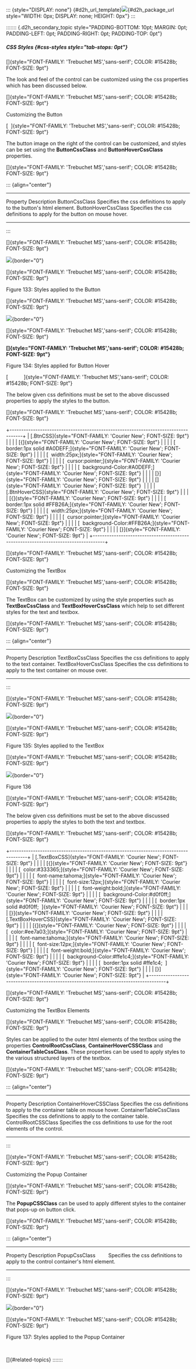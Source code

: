 ::: {style="DISPLAY: none"}
[](ms-xhelp:///?Id=d2h_url_template){#d2h_url_template}![](!package_url!){#d2h_package_url style="WIDTH: 0px; DISPLAY: none; HEIGHT: 0px"}
:::

::::::: {.d2h_secondary_topic style="PADDING-BOTTOM: 10pt; MARGIN: 0pt; PADDING-LEFT: 0pt; PADDING-RIGHT: 0pt; PADDING-TOP: 0pt"}
##### CSS Styles {#css-styles style="tab-stops: 0pt"}

[]{style="FONT-FAMILY: 'Trebuchet MS','sans-serif'; COLOR: #15428b; FONT-SIZE: 9pt"} 

The look and feel of the control can be customized using the css properties which has been discussed below.

[]{style="FONT-FAMILY: 'Trebuchet MS','sans-serif'; COLOR: #15428b; FONT-SIZE: 9pt"} 

Customizing the Button

[  ]{style="FONT-FAMILY: 'Trebuchet MS','sans-serif'; COLOR: #15428b; FONT-SIZE: 9pt"}

The button image on the right of the control can be customized, and styles can be set using the **ButtonCssClass** and **ButtonHoverCssClass** properties.

[]{style="FONT-FAMILY: 'Trebuchet MS','sans-serif'; COLOR: #15428b; FONT-SIZE: 9pt"} 

::: {align="center"}
  --------------------- -----------------------------------------------------------------------
  Property              Description
  ButtonCssClass        Specifies the css definitions to apply to the button\'s html element.
  ButtonHoverCssClass   Specifies the css definitions to apply for the button on mouse hover.
  --------------------- -----------------------------------------------------------------------
:::

[]{style="FONT-FAMILY: 'Trebuchet MS','sans-serif'; COLOR: #15428b; FONT-SIZE: 9pt"} 

![](ImagesExt/image72_208.jpg){border="0"}

[]{style="FONT-FAMILY: 'Trebuchet MS','sans-serif'; COLOR: #15428b; FONT-SIZE: 9pt"} 

Figure 133: Styles applied to the Button

[]{style="FONT-FAMILY: 'Trebuchet MS','sans-serif'; COLOR: #15428b; FONT-SIZE: 9pt"} 

![](ImagesExt/image72_209.jpg){border="0"}

[]{style="FONT-FAMILY: 'Trebuchet MS','sans-serif'; COLOR: #15428b; FONT-SIZE: 9pt"} 

**[]{style="FONT-FAMILY: 'Trebuchet MS','sans-serif'; COLOR: #15428b; FONT-SIZE: 9pt"}** 

Figure 134: Styles applied for Button Hover

[           ]{style="FONT-FAMILY: 'Trebuchet MS','sans-serif'; COLOR: #15428b; FONT-SIZE: 9pt"}

The below given css definitions must be set to the above discussed properties to apply the styles to the button.

[]{style="FONT-FAMILY: 'Trebuchet MS','sans-serif'; COLOR: #15428b; FONT-SIZE: 9pt"} 

+-----------------------------------------------------------------------------------+
| [.BtnCSS]{style="FONT-FAMILY: 'Courier New'; FONT-SIZE: 9pt"}                     |
|                                                                                   |
| [{]{style="FONT-FAMILY: 'Courier New'; FONT-SIZE: 9pt"}                           |
|                                                                                   |
| [  border:1px solid #A0DEFF;]{style="FONT-FAMILY: 'Courier New'; FONT-SIZE: 9pt"} |
|                                                                                   |
| [  width:25px;]{style="FONT-FAMILY: 'Courier New'; FONT-SIZE: 9pt"}               |
|                                                                                   |
| [  cursor:pointer;]{style="FONT-FAMILY: 'Courier New'; FONT-SIZE: 9pt"}           |
|                                                                                   |
| [  background-Color:#A0DEFF;]{style="FONT-FAMILY: 'Courier New'; FONT-SIZE: 9pt"} |
|                                                                                   |
| [}]{style="FONT-FAMILY: 'Courier New'; FONT-SIZE: 9pt"}                           |
|                                                                                   |
| []{style="FONT-FAMILY: 'Courier New'; FONT-SIZE: 9pt"}                            |
|                                                                                   |
| [.BtnHoverCSS]{style="FONT-FAMILY: 'Courier New'; FONT-SIZE: 9pt"}                |
|                                                                                   |
| [{]{style="FONT-FAMILY: 'Courier New'; FONT-SIZE: 9pt"}                           |
|                                                                                   |
| [  border:1px solid #FFB26A;]{style="FONT-FAMILY: 'Courier New'; FONT-SIZE: 9pt"} |
|                                                                                   |
| [  width:25px;]{style="FONT-FAMILY: 'Courier New'; FONT-SIZE: 9pt"}               |
|                                                                                   |
| [  cursor:pointer;]{style="FONT-FAMILY: 'Courier New'; FONT-SIZE: 9pt"}           |
|                                                                                   |
| [  background-Color:#FFB26A;]{style="FONT-FAMILY: 'Courier New'; FONT-SIZE: 9pt"} |
|                                                                                   |
| [}]{style="FONT-FAMILY: 'Courier New'; FONT-SIZE: 9pt"}                           |
+-----------------------------------------------------------------------------------+

[]{style="FONT-FAMILY: 'Trebuchet MS','sans-serif'; COLOR: #15428b; FONT-SIZE: 9pt"} 

Customizing the TextBox

[]{style="FONT-FAMILY: 'Trebuchet MS','sans-serif'; COLOR: #15428b; FONT-SIZE: 9pt"} 

The TextBox can be customized by using the style properties such as **TextBoxCssClass** and **TextBoxHoverCssClass** which help to set different styles for the text and textbox.

[]{style="FONT-FAMILY: 'Trebuchet MS','sans-serif'; COLOR: #15428b; FONT-SIZE: 9pt"} 

::: {align="center"}
  ---------------------- -----------------------------------------------------------------------------
  Property               Description
  TextBoxCssClass        Specifies the css definitions to apply to the text container.
  TextBoxHoverCssClass   Specifies the css definitions to apply to the text container on mouse over.
  ---------------------- -----------------------------------------------------------------------------
:::

[]{style="FONT-FAMILY: 'Trebuchet MS','sans-serif'; COLOR: #15428b; FONT-SIZE: 9pt"} 

![](ImagesExt/image72_210.jpg){border="0"}

[]{style="FONT-FAMILY: 'Trebuchet MS','sans-serif'; COLOR: #15428b; FONT-SIZE: 9pt"} 

Figure 135: Styles applied to the TextBox

[]{style="FONT-FAMILY: 'Trebuchet MS','sans-serif'; COLOR: #15428b; FONT-SIZE: 9pt"} 

![](ImagesExt/image72_211.jpg){border="0"}

Figure 136

[]{style="FONT-FAMILY: 'Trebuchet MS','sans-serif'; COLOR: #15428b; FONT-SIZE: 9pt"} 

The below given css definitions must be set to the above discussed properties to apply the styles to both the text and textbox.

[]{style="FONT-FAMILY: 'Trebuchet MS','sans-serif'; COLOR: #15428b; FONT-SIZE: 9pt"} 

+-------------------------------------------------------------------------------------+
| [.TextBoxCSS]{style="FONT-FAMILY: 'Courier New'; FONT-SIZE: 9pt"}                   |
|                                                                                     |
| [{]{style="FONT-FAMILY: 'Courier New'; FONT-SIZE: 9pt"}                             |
|                                                                                     |
| [  color:#333365;]{style="FONT-FAMILY: 'Courier New'; FONT-SIZE: 9pt"}              |
|                                                                                     |
| [  font-name:tahoma;]{style="FONT-FAMILY: 'Courier New'; FONT-SIZE: 9pt"}           |
|                                                                                     |
| [  font-size:12px;]{style="FONT-FAMILY: 'Courier New'; FONT-SIZE: 9pt"}             |
|                                                                                     |
| [  font-weight:bold;]{style="FONT-FAMILY: 'Courier New'; FONT-SIZE: 9pt"}           |
|                                                                                     |
| [  background-Color:#d0f0ff;]{style="FONT-FAMILY: 'Courier New'; FONT-SIZE: 9pt"}   |
|                                                                                     |
| [  border:1px solid #d0f0ff;  ]{style="FONT-FAMILY: 'Courier New'; FONT-SIZE: 9pt"} |
|                                                                                     |
| [}]{style="FONT-FAMILY: 'Courier New'; FONT-SIZE: 9pt"}                             |
|                                                                                     |
| [.TextBoxHoverCSS]{style="FONT-FAMILY: 'Courier New'; FONT-SIZE: 9pt"}              |
|                                                                                     |
| [{]{style="FONT-FAMILY: 'Courier New'; FONT-SIZE: 9pt"}                             |
|                                                                                     |
| [  color:#ee7a03;]{style="FONT-FAMILY: 'Courier New'; FONT-SIZE: 9pt"}              |
|                                                                                     |
| [  font-name:tahoma;]{style="FONT-FAMILY: 'Courier New'; FONT-SIZE: 9pt"}           |
|                                                                                     |
| [  font-size:12px;]{style="FONT-FAMILY: 'Courier New'; FONT-SIZE: 9pt"}             |
|                                                                                     |
| [  font-weight:bold;]{style="FONT-FAMILY: 'Courier New'; FONT-SIZE: 9pt"}           |
|                                                                                     |
| [  background-Color:#ffe1c4;]{style="FONT-FAMILY: 'Courier New'; FONT-SIZE: 9pt"}   |
|                                                                                     |
| [  border:1px solid #ffe1c4;  ]{style="FONT-FAMILY: 'Courier New'; FONT-SIZE: 9pt"} |
|                                                                                     |
| [}]{style="FONT-FAMILY: 'Courier New'; FONT-SIZE: 9pt"}                             |
+-------------------------------------------------------------------------------------+

[]{style="FONT-FAMILY: 'Trebuchet MS','sans-serif'; COLOR: #15428b; FONT-SIZE: 9pt"} 

Customizing the TextBox Elements

[]{style="FONT-FAMILY: 'Trebuchet MS','sans-serif'; COLOR: #15428b; FONT-SIZE: 9pt"} 

Styles can be applied to the outer html elements of the textbox using the properties **ControlRootCssClass**, **ContainerHoverCSSClass** and **ContainerTableCssClass**. These properties can be used to apply styles to the various structured layers of the textbox.

[]{style="FONT-FAMILY: 'Trebuchet MS','sans-serif'; COLOR: #15428b; FONT-SIZE: 9pt"} 

::: {align="center"}
  ------------------------ -------------------------------------------------------------------------------
  Property                 Description
  ContainerHoverCSSClass   Specifies the css definitions to apply to the container table on mouse hover.
  ContainerTableCssClass   Specifies the css definitions to apply to the container table.
  ControlRootCSSClass      Specifies the css definitions to use for the root elements of the control.
  ------------------------ -------------------------------------------------------------------------------
:::

[]{style="FONT-FAMILY: 'Trebuchet MS','sans-serif'; COLOR: #15428b; FONT-SIZE: 9pt"} 

Customizing the Popup Container

[]{style="FONT-FAMILY: 'Trebuchet MS','sans-serif'; COLOR: #15428b; FONT-SIZE: 9pt"} 

The **PopupCSSClass** can be used to apply different styles to the container that pops-up on button click.

[]{style="FONT-FAMILY: 'Trebuchet MS','sans-serif'; COLOR: #15428b; FONT-SIZE: 9pt"} 

::: {align="center"}
  ----------------------- ----------------------------------------------------------------------------------
  Property                Description
  PopupCssClass           Specifies the css definitions to apply to the control container\'s html element.
  ----------------------- ----------------------------------------------------------------------------------
:::

[]{style="FONT-FAMILY: 'Trebuchet MS','sans-serif'; COLOR: #15428b; FONT-SIZE: 9pt"} 

![](ImagesExt/image72_212.jpg){border="0"}

[]{style="FONT-FAMILY: 'Trebuchet MS','sans-serif'; COLOR: #15428b; FONT-SIZE: 9pt"} 

Figure 137: Styles applied to the Popup Container

 

[]{#related-topics}
:::::::
